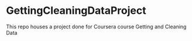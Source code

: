 # GettingCleaningDataProject
This repo houses a project done for Coursera course Getting and Cleaning Data
